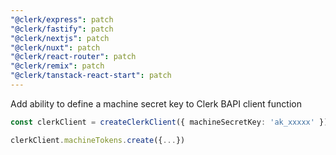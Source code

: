 ```yaml
---
"@clerk/express": patch
"@clerk/fastify": patch
"@clerk/nextjs": patch
"@clerk/nuxt": patch
"@clerk/react-router": patch
"@clerk/remix": patch
"@clerk/tanstack-react-start": patch
---
```


Add ability to define a machine secret key to Clerk BAPI client function

```ts
const clerkClient = createClerkClient({ machineSecretKey: 'ak_xxxxx' })

clerkClient.machineTokens.create({...})
```
